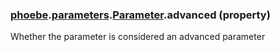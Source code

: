 ### [phoebe](phoebe.md).[parameters](phoebe.parameters.md).[Parameter](phoebe.parameters.Parameter.md).advanced (property)




Whether the parameter is considered an advanced parameter

